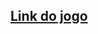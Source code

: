 ﻿## <a target= "_blank" href = "https://dev-amaral.github.io/game-estourar-bola/" >Link do jogo</a>
